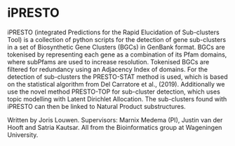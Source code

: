 # iPRESTO

iPRESTO (integrated Predictions for the Rapid Elucidation of Sub-clusters Tool)
is a collection of python scripts for the detection of gene sub-clusters in
a set of Biosynthetic Gene Clusters (BGCs) in GenBank format. BGCs are tokenised
by representing each gene as a combination of its Pfam domains, where subPfams
are used to increase resolution. Tokenised BGCs are filtered for redundancy
using an Adjacency Index of domains. For the detection of sub-clusters the
PRESTO-STAT method is used, which is based on the statistical algorithm from
Del Carratore et al., (2019). Additionally we use the novel method PRESTO-TOP
for sub-cluster detection, which uses topic modelling with Latent Dirichlet
Allocation. The sub-clusters found with iPRESTO can then be linked to Natural
Product substructures.

Written by Joris Louwen.
Supervisors: Marnix Medema (PI), Justin van der Hooft and Satria Kautsar.
All from the Bioinformatics group at Wageningen University. 
